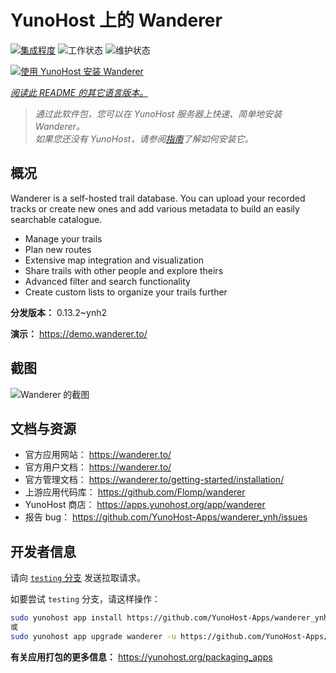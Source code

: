 <!--
注意：此 README 由 <https://github.com/YunoHost/apps/tree/master/tools/readme_generator> 自动生成
请勿手动编辑。
-->

# YunoHost 上的 Wanderer

[![集成程度](https://apps.yunohost.org/badge/integration/wanderer)](https://ci-apps.yunohost.org/ci/apps/wanderer/)
![工作状态](https://apps.yunohost.org/badge/state/wanderer)
![维护状态](https://apps.yunohost.org/badge/maintained/wanderer)

[![使用 YunoHost 安装 Wanderer](https://install-app.yunohost.org/install-with-yunohost.svg)](https://install-app.yunohost.org/?app=wanderer)

*[阅读此 README 的其它语言版本。](./ALL_README.md)*

> *通过此软件包，您可以在 YunoHost 服务器上快速、简单地安装 Wanderer。*  
> *如果您还没有 YunoHost，请参阅[指南](https://yunohost.org/install)了解如何安装它。*

## 概况

Wanderer is a self-hosted trail database. You can upload your recorded tracks or create new ones and add various metadata to build an easily searchable catalogue.

- Manage your trails
- Plan new routes
- Extensive map integration and visualization
- Share trails with other people and explore theirs
- Advanced filter and search functionality
- Create custom lists to organize your trails further


**分发版本：** 0.13.2~ynh2

**演示：** <https://demo.wanderer.to/>

## 截图

![Wanderer 的截图](./doc/screenshots/wanderer.png)

## 文档与资源

- 官方应用网站： <https://wanderer.to/>
- 官方用户文档： <https://wanderer.to/>
- 官方管理文档： <https://wanderer.to/getting-started/installation/>
- 上游应用代码库： <https://github.com/Flomp/wanderer>
- YunoHost 商店： <https://apps.yunohost.org/app/wanderer>
- 报告 bug： <https://github.com/YunoHost-Apps/wanderer_ynh/issues>

## 开发者信息

请向 [`testing` 分支](https://github.com/YunoHost-Apps/wanderer_ynh/tree/testing) 发送拉取请求。

如要尝试 `testing` 分支，请这样操作：

```bash
sudo yunohost app install https://github.com/YunoHost-Apps/wanderer_ynh/tree/testing --debug
或
sudo yunohost app upgrade wanderer -u https://github.com/YunoHost-Apps/wanderer_ynh/tree/testing --debug
```

**有关应用打包的更多信息：** <https://yunohost.org/packaging_apps>
